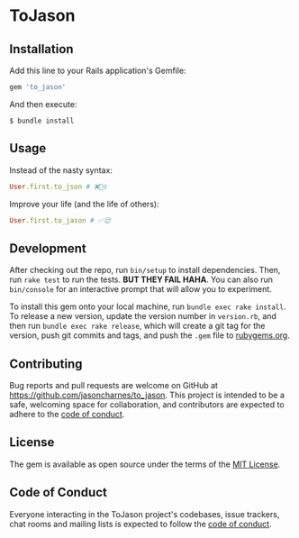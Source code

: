 # ToJason

## Installation

Add this line to your Rails application's Gemfile:

```ruby
gem 'to_jason'
```

And then execute:

    $ bundle install

## Usage

Instead of the nasty syntax:

```ruby
User.first.to_json # ❌🙅‍♀️
```

Improve your life (and the life of others):

```ruby
User.first.to_jason # ✅😌
```

## Development

After checking out the repo, run `bin/setup` to install dependencies. Then, run `rake test` to run the tests. **BUT THEY FAIL HAHA**. You can also run `bin/console` for an interactive prompt that will allow you to experiment.

To install this gem onto your local machine, run `bundle exec rake install`. To release a new version, update the version number in `version.rb`, and then run `bundle exec rake release`, which will create a git tag for the version, push git commits and tags, and push the `.gem` file to [rubygems.org](https://rubygems.org).

## Contributing

Bug reports and pull requests are welcome on GitHub at https://github.com/jasoncharnes/to_jason. This project is intended to be a safe, welcoming space for collaboration, and contributors are expected to adhere to the [code of conduct](https://github.com/jasoncharnes/to_jason/blob/master/CODE_OF_CONDUCT.md).

## License

The gem is available as open source under the terms of the [MIT License](https://opensource.org/licenses/MIT).

## Code of Conduct

Everyone interacting in the ToJason project's codebases, issue trackers, chat rooms and mailing lists is expected to follow the [code of conduct](https://github.com/jasoncharnes/to_jason/blob/master/CODE_OF_CONDUCT.md).
